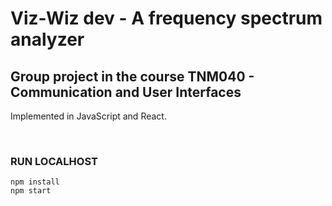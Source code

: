 # Viz-Wiz dev - A frequency spectrum analyzer

## Group project in the course TNM040 - Communication and User Interfaces

Implemented in JavaScript and React.

&nbsp;
&nbsp;

### RUN LOCALHOST

```
npm install
npm start
```
